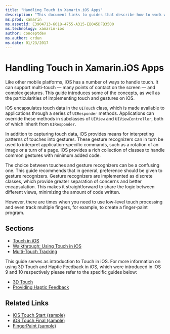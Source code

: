 ```yaml
---
title: "Handling Touch in Xamarin.iOS Apps"
description: "This document links to guides that describe how to work with touch, multi-touch, gestures, and 3D Touch in a Xamarin.iOS app."
ms.prod: xamarin
ms.assetid: E3904713-6018-4755-A315-EB045DFB3500
ms.technology: xamarin-ios
author: conceptdev
ms.author: crdun
ms.date: 01/23/2017
---
```


# Handling Touch in Xamarin.iOS Apps

Like other mobile platforms, iOS has a number of ways to handle touch. It can support multi-touch — many points of contact on the screen — and complex gestures. This guide introduces some of the concepts, as well as the particularities of implementing touch and gestures on iOS.

iOS encapsulates touch data in the `UITouch` class, which is made available to applications through a series of `UIResponder` methods. Applications can override these methods in subclasses of `UIView` and `UIViewController`, both of which inherit from `UIResponder`.

In addition to capturing touch data, iOS provides means for interpreting patterns of touches into gestures. These gesture recognizers can in turn be used to interpret application-specific commands, such as a rotation of an image or a turn of a page. iOS provides a rich collection of classes to handle common gestures with minimum added code.

The choice between touches and gesture recognizers can be a confusing one. This guide recommends that in general, preference should be given to gesture recognizers. Gesture recognizers are implemented as discrete classes, which provide greater separation of concerns and better encapsulation. This makes it straightforward to share the logic between different views, minimizing the amount of code written.

However, there are times when you need to use low-level touch processing and even track multiple fingers, for example, to create a finger-paint program.

## Sections

- [Touch in iOS](touch-in-ios.md)
- [Walkthrough: Using Touch in iOS](ios-touch-walkthrough.md)
- [Multi-Touch Tracking](touch-tracking.md)

This guide serves as introduction to Touch in iOS. For more information on using 3D Touch and Haptic Feedback in iOS, which were introduced in iOS 9 and 10 respectively please refer to the specific guides below:

- [3D Touch](~/ios/platform/3d-touch.md)
- [Providing Haptic Feedback](~/ios/user-interface/ios-ui/haptic-feedback.md)

## Related Links

- [iOS Touch Start (sample)](https://docs.microsoft.com/samples/xamarin/ios-samples/applicationfundamentals-touch-start)
- [iOS Touch Final (sample)](https://docs.microsoft.com/samples/xamarin/ios-samples/applicationfundamentals-touch-final)
- [FingerPaint (sample)](https://docs.microsoft.com/samples/xamarin/ios-samples/applicationfundamentals-fingerpaint)
